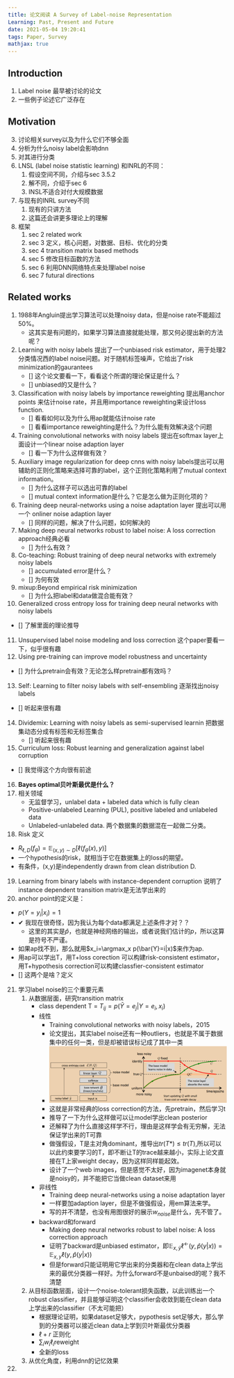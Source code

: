 ```yaml
---
title: 论文阅读 A Survey of Label-noise Representation
Learning: Past, Present and Future
date: 2021-05-04 19:20:41
tags: Paper, Survey
mathjax: true
---
```


## Introduction
1. Label noise 最早被讨论的论文
2. 一些例子论述它广泛存在

## Motivation

3. 讨论相关survey以及为什么它们不够全面
4. 分析为什么noisy label会影响dnn
5. 对其进行分类
6. LNSL (label noise statistic learning) 和INRL的不同：
   1. 假设空间不同，介绍与sec 3.5.2
   2. 解不同，介绍于sec 6
   3. INSL不适合对付大规模数据
7. 与现有的INRL survey不同
   1. 现有的只讲方法
   2. 这篇还会讲更多理论上的理解
8. 框架
   1. sec 2 related work
   2. sec 3 定义，核心问题，对数据、目标、优化的分类
   3. sec 4 transition matrix based methods
   4. sec 5 修改目标函数的方法
   5. sec 6 利用DNN网络特点来处理label noise
   6. sec 7 futural directions

## Related works
1. 1988年Angluin提出学习算法可以处理noisy data，但是noise rate不能超过50%。
    - 这其实是有问题的，如果学习算法直接就能处理，那又何必提出新的方法呢？
2. Learning with noisy labels 提出了一个unbiased risk estimator，用于处理2分类情况西的label noise问题。对于随机标签噪声，它给出了risk minimization的gaurantees
    - [] 这个论文要看一下，看看这个所谓的理论保证是什么？
    - [] unbiased的又是什么？
3. Classification with noisy labels by importance reweighting 提出用anchor points 来估计noise rate，并且用importance reweighting来设计loss function.
    - [] 看看如何以及为什么用ap就能估计noise rate 
    - [] 看看importance reweighting是什么？为什么能有效解决这个问题
4. Training convolutional networks with noisy labels 提出在softmax layer上面设计一个linear noise adaption layer
   - [] 看一下为什么这样做有效？
5. Auxiliary image regularization for deep cnns with noisy labels提出可以用辅助的正则化策略来选择可靠的label，这个正则化策略利用了mutual context information。
   - [] 为什么这样子可以选出可靠的label
   - [] mutual context information是什么？它是怎么做为正则化项的？
6. Training deep neural-networks using a noise adaptation layer 提出可以用一个 onliner noise adaption layer
   - [] 同样的问题，解决了什么问题，如何解决的
7. Making deep neural networks robust to label noise: A loss correction approach经典必看
   - [] 为什么有效？
8. Co-teaching: Robust training of deep neural networks with extremely noisy labels
   - [] accumulated error是什么？
   - [] 为何有效
9. mixup:Beyond empirical risk minimization
   - [] 为什么把label和data做混合能有效？
10. Generalized cross entropy loss for training deep neural networks with noisy labels
   - [] 了解里面的理论推导
11. Unsupervised label noise modeling and loss correction 这个paper要看一下，似乎很有趣
12. Using pre-training can improve model robustness and uncertainty
   - [] 为什么pretrain会有效？无论怎么样pretrain都有效吗？
13. Self: Learning to filter noisy labels with self-ensembling 逐渐找出noisy labels
   - [] 听起来很有趣
14. Dividemix: Learning with noisy labels as semi-supervised learnin 把数据集动态分成有标签和无标签集合
    - [] 听起来很有趣
15. Curriculum loss: Robust learning and generalization against label corruption
   - [] 我觉得这个方向很有前途
16. **Bayes optimal贝叶斯最优是什么？**
17. 相关领域
    - 无监督学习，unlabel data + labeled data which is fully clean
    - Positive-unlabeled Learning (PUL), positive labeled and unlabeled data
    - Unlabeled-unlabeled data. 两个数据集的数据混在一起做二分类。
18. Risk 定义
   - $R_{\ell,D}(f_\theta)=\mathbb{E}_{(x,y)\sim D}[\ell(f_\theta(x),y)]$
   - 一个hypothesis的risk，就相当于它在数据集上的loss的期望。
   - 有条件，(x,y)是independently drawn from clean distribution D.
19. Learning from binary labels with instance-dependent corruption 说明了instance dependent transition matrix是无法学出来的
20. anchor point的定义是：
   - $p(Y=y_i|x_i)=1$
   - ✔ 我现在很奇怪，因为我认为每个data都满足上述条件才对？？
     - 这里的其实是$\hat{p}$，也就是神经网络的输出，或者说我们估计的$p$，所以这算是符号不严谨。
   - 如果ap找不到，那么就用$x_i=\argmax_x p(\bar{Y}=i|x)$来作为ap.
   - 用ap可以学出T，用T+loss corection 可以构建risk-consistent estimator，用T+hypothesis correction可以构建classfier-consistent estimator
   - [] 这两个是啥？定义
21. 学习label noise的三个重要元素
    1.  从数据层面，研究transition matrix
          - class dependent T = $T_{ij}=p(\bar{Y}=e_j|Y=e_i,x_i)$
          - 线性
              - Training convolutional networks with noisy labels，2015
              - 论文提出，其实label noise还有一种outliers，也就是不属于数据集中的任何一类，但是却被错误标记成了其中一类
              -  ![网络结构](/images/8ca5d670c81290d50f7aed5509b64a7a4483451c717ddd6b5570e8d1b433382d.png)  
              -  这就是非常经典的loss correction的方法，先pretrain，然后学习t
              -  推导了一下为什么这样做可以让model学出clean posterior
              -  还解释了为什么直接这样学不行，理由是这样学会有无穷解，无法保证学出来的T可靠
              -  做强假设，T是主对角dominant，推导出$tr(T*)\le tr(T)$,所以可以以此约束要学习的T，即不断让T的trace越来越小，实际上论文直接在T上家weight decay，因为这样同样能起效。
              -  设计了一个web images，但是感觉不太好，因为imagenet本身就是noisy的，并不能把它当做clean dataset来用
          - 非线性
               - Training deep neural-networks using a noise adaptation layer
               - 一样要加adaption layer，但是不做强假设，用em算法来学。
               - 写的并不清楚，也没有用图很好的展示$w_{noise}$是什么，先不管了。
          - backward和forward
               -  Making deep neural networks robust to label noise: A loss correction approach
               -  证明了backward是unbiased estimator，即$\mathbb{E}_{x,\tilde{y}}\ell^{\leftarrow}(y,\hat{p}(y|x))=\mathbb{E}_{x,y}\ell(y,\hat{p}(y|x))$
               -  但是forward只能证明用它学出来的分类器和在clean data上学出来的最优分类器一样好。为什么forward不是unbaised的呢？我不清楚
    2.  从目标函数层面，设计一个noise-tolerant损失函数，以此训练出一个robust classifier，并且能够证明这个classifier会收敛到能在clean data上学出来的classifier（不太可能把）
          - 根据理论证明，如果dataset足够大，pypothesis set足够大，那么学到的分类器可以接近clean data上学到贝叶斯最优分类器
          - $\ell + r$ 正则化
          - $\sum_i w_i\ell_i$reweight
          - 全新的loss
    3.  从优化角度，利用dnn的记忆效果
22. 
